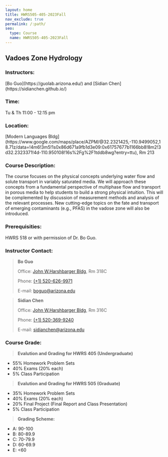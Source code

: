 ```yaml
---
layout: home
title: HWRS505-405-2023Fall
nav_exclude: true
permalink: /:path/
seo:
  type: Course
  name: HWRS505-405-2023Fall
---
```


<!--
Notes: 
Mssing a page.html & a home.html file in the _layout
-->

<h2>Vadoes Zone Hydrology</h2>

<h3>Instructors:</h3> [Bo Guo](https://guolab.arizona.edu/) and [Sidian Chen](https://sidianchen.github.io/)

<h3>Time:</h3> Tu & Th 11:00 - 12:15 pm

<h3>Location:</h3> [Modern Languages Bldg](https://www.google.com/maps/place/AZPM/@32.2321425,-110.9499052,18.71z/data=!4m6!3m5!1s0x86d671a9fb1d3e09:0x61757677b1166bb8!8m2!3d32.2323371!4d-110.950108!16s%2Fg%2F1tddb8wg?entry=ttu), Rm 213

<h3>Course Description:</h3> The course focuses on the physical concepts underlying water flow and solute transport in variably saturated media. We will approach these concepts from a fundamental perspective of multiphase flow and transport in porous media to help students to build a strong physical intuition. This will be complemented by discussion of measurement methods and analysis of the relevant processes. New cutting-edge topics on the fate and transport of emerging contaminants (e.g., PFAS) in the vadose zone will also be introduced.

<h3>Prerequisities:</h3> HWRS 518 or with permission of Dr. Bo Guo.

<h3>Instructor Contact:</h3>


>**Bo Guo**
>
>Office: [John W.Harshbarger Bldg](https://www.google.com/maps/place/John+W.Harshbarger+Bldg,+Tucson,+AZ+85719/data=!4m2!3m1!1s0x86d67106e2b5fe29:0x5acbb11fa472c0af?sa=X&ved=2ahUKEwjJpeTT1euAAxXyJEQIHWBBAPsQ8gF6BAgSEAA&ved=2ahUKEwjJpeTT1euAAxXyJEQIHWBBAPsQ8gF6BAgTEAI), Rm 318C
>
>Phone: <a href="tel:+15206269971">(+1) 520-626-9971</a>
>
>E-mail:  <a href="mailto:boguo@arizona.edu">boguo@arizona.edu</a>



>**Sidian Chen**
>
>Office: [John W.Harshbarger Bldg](https://www.google.com/maps/place/John+W.Harshbarger+Bldg,+Tucson,+AZ+85719/data=!4m2!3m1!1s0x86d67106e2b5fe29:0x5acbb11fa472c0af?sa=X&ved=2ahUKEwjJpeTT1euAAxXyJEQIHWBBAPsQ8gF6BAgSEAA&ved=2ahUKEwjJpeTT1euAAxXyJEQIHWBBAPsQ8gF6BAgTEAI), Rm 316C
>
>Phone: <a href="tel:+15203699240">(+1) 520-369-9240</a>
>
>E-mail:  <a href="mailto:sidianchen@arizona.edu">sidianchen@arizona.edu</a>

<h3>Course Grade:</h3>

> **Evalution and Grading for HWRS 405 (Undergraduate)**
- 55% Homework Problem Sets
- 40% Exams (20% each)
- 5% Class Participation

> **Evalution and Grading for HWRS 505 (Graduate)**
- 35% Homework Problem Sets
- 40% Exams (20% each)
- 20% Final Project (Final Report and Class Presentation)
- 5% Class Participation


> **Grading Scheme:**
- A: 90-100
- B: 80-89.9
- C: 70-79.9
- D: 60-69.9
- E: <60
